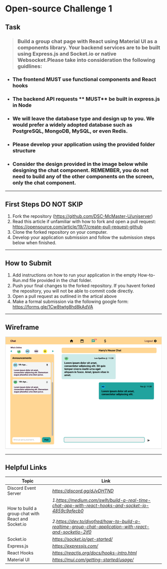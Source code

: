 # Open-source Challenge 1

## Task

> ### Build a group chat page with React using Material UI as a components library. Your backend services are to be built using Express.js and Socket.io or native Websocket.Please take into consideration the following guidlines:

- ### The frontend **MUST** use functional components and React hooks
- ### The backend API requests ** MUST** be built in express.js in Node
- ### We will leave the database type and design up to you. We would prefer a widely adopted database such as PostgreSQL, MongoDB, MySQL, or even Redis.
- ### Please develop your application using the provided folder structure
- ### Consider the design provided in the image below while designing the chat component. REMEMBER, you do not need to build any of the other components on the screen, only the chat component.

---

## First Steps DO NOT SKIP

1. Fork the repository (https://github.com/DSC-McMaster-U/uniserver)
2. Read this article if unfamiliar with how to fork and open a pull request: https://opensource.com/article/19/7/create-pull-request-github
3. Clone the forked repository on your computer.
4. Develop your application submission and follow the submission steps below when finished.

---

## How to Submit

1. Add instructions on how to run your application in the empty How-to-Run.md file provided in the chat folder.
2. Push your final changes to the forked repository. If you havent forked the repository, you will not be able to commit code directly.
3. Open a pull request as outlined in the artical above
4. Make a formal submission via the following google form: https://forms.gle/1Cw8twtg8hd8kAdVA

---

## Wireframe

![Image taken from Figma](./Figma.png)

---

## Helpful Links

| **Topic**                                          | **Link**                                                                                                                                                                                                        |
| -------------------------------------------------- | --------------------------------------------------------------------------------------------------------------------------------------------------------------------------------------------------------------- |
| Discord Event Server                               | _https://discord.gg/dJvDHTND_                                                                                                                                                                                   |
| How to build a group chat with React and Socket.io | _1.https://medium.com/swlh/build-a-real-time-chat-app-with-react-hooks-and-socket-io-4859c9afecb0<br><br>2.https://dev.to/divofred/how-to-build-a-realtime-group-chat-application-with-react-and-socketio-2jf0_ |
| Socket.io                                          | _https://socket.io/get-started/_                                                                                                                                                                                |
| Express.js                                         | _https://expressjs.com/_                                                                                                                                                                                        |
| React Hooks                                        | _https://reactjs.org/docs/hooks-intro.html_                                                                                                                                                                     |
| Material UI                                        | _https://mui.com/getting-started/usage/_                                                                                                                                                                        |
